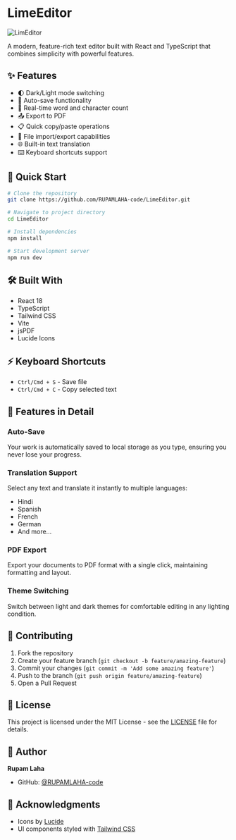 # LimeEditor

![LimEditor](https://images.unsplash.com/photo-1542831371-29b0f74f9713?auto=format&fit=crop&q=80&w=1200&h=400)

A modern, feature-rich text editor built with React and TypeScript that combines simplicity with powerful features.

## ✨ Features

- 🌓 Dark/Light mode switching
- 💾 Auto-save functionality
- 📝 Real-time word and character count
- 📤 Export to PDF
- 📋 Quick copy/paste operations
- 🔄 File import/export capabilities
- 🌐 Built-in text translation
- ⌨️ Keyboard shortcuts support

## 🚀 Quick Start

```bash
# Clone the repository
git clone https://github.com/RUPAMLAHA-code/LimeEditor.git

# Navigate to project directory
cd LimeEditor

# Install dependencies
npm install

# Start development server
npm run dev
```

## 🛠️ Built With

- React 18
- TypeScript
- Tailwind CSS
- Vite
- jsPDF
- Lucide Icons

## ⚡ Keyboard Shortcuts

- `Ctrl/Cmd + S` - Save file
- `Ctrl/Cmd + C` - Copy selected text

## 🎯 Features in Detail

### Auto-Save
Your work is automatically saved to local storage as you type, ensuring you never lose your progress.

### Translation Support
Select any text and translate it instantly to multiple languages:
- Hindi
- Spanish
- French
- German
- And more...

### PDF Export
Export your documents to PDF format with a single click, maintaining formatting and layout.

### Theme Switching
Switch between light and dark themes for comfortable editing in any lighting condition.

## 🤝 Contributing

1. Fork the repository
2. Create your feature branch (`git checkout -b feature/amazing-feature`)
3. Commit your changes (`git commit -m 'Add some amazing feature'`)
4. Push to the branch (`git push origin feature/amazing-feature`)
5. Open a Pull Request

## 📝 License

This project is licensed under the MIT License - see the [LICENSE](LICENSE) file for details.

## 👤 Author

**Rupam Laha**
- GitHub: [@RUPAMLAHA-code](https://github.com/RUPAMLAHA-code)

## 🌟 Acknowledgments

- Icons by [Lucide](https://lucide.dev)
- UI components styled with [Tailwind CSS](https://tailwindcss.com)
